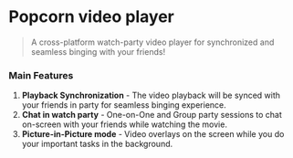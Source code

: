 # Popcorn video player

> A cross-platform watch-party video player for synchronized and seamless binging with your friends!

### Main Features
1. **Playback Synchronization** - The video playback will be synced with your friends in party for seamless binging experience.
2. **Chat in watch party** - One-on-One and Group party sessions to chat on-screen with your friends while watching the movie.
3. **Picture-in-Picture mode** - Video overlays on the screen while you do your important tasks in the background.